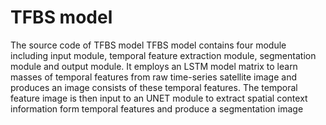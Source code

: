 # TFBS model
The source code of TFBS model
TFBS model contains four module including input module, temporal feature extraction module, segmentation module and output module. It employs an LSTM model matrix to learn masses of temporal features from raw time-series satellite image and produces an image consists of these temporal features. The temporal feature image is then input to an UNET module to extract spatial context information form temporal features and produce a segmentation image
